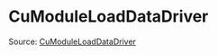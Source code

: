 # CuModuleLoadDataDriver

Source: [CuModuleLoadDataDriver](../../../csrc/runtime/compiled_kernel.cpp#L369)
